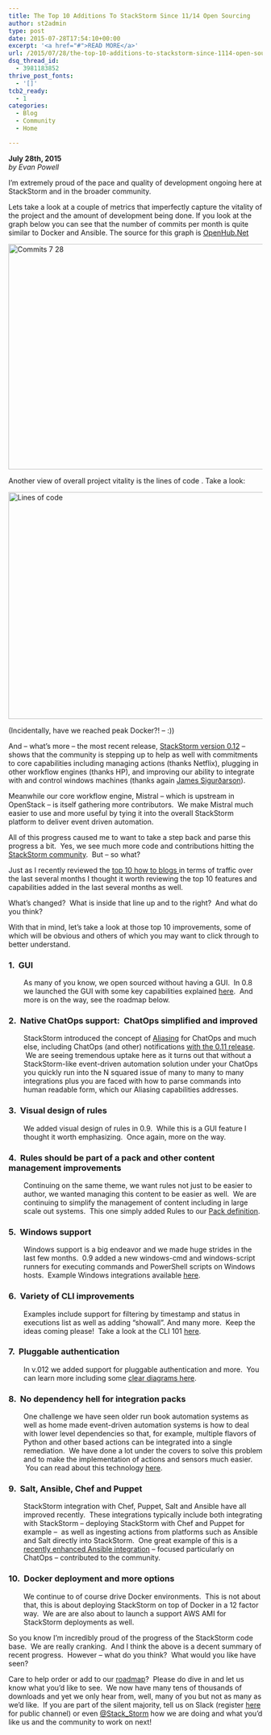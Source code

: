 ```yaml
---
title: The Top 10 Additions To StackStorm Since 11/14 Open Sourcing
author: st2admin
type: post
date: 2015-07-28T17:54:10+00:00
excerpt: '<a href="#">READ MORE</a>'
url: /2015/07/28/the-top-10-additions-to-stackstorm-since-1114-open-sourcing/
dsq_thread_id:
  - 3981183852
thrive_post_fonts:
  - '[]'
tcb2_ready:
  - 1
categories:
  - Blog
  - Community
  - Home

---
```

**July 28th, 2015**  
_by Evan Powell_

I’m extremely proud of the pace and quality of development ongoing here at StackStorm and in the broader community.

Lets take a look at a couple of metrics that imperfectly capture the vitality of the project and the amount of development being done. If you look at the graph below you can see that the number of commits per month is quite similar to Docker and Ansible. The source for this graph is [OpenHub.Net][1]

<img loading="lazy" class="aligncenter size-full wp-image-3882" src="http://stackstorm.com/wp/wp-content/uploads/2015/07/Commits-7-28.jpg" alt="Commits 7 28" width="541" height="447" srcset="https://stackstorm.com/wp/wp-content/uploads/2015/07/Commits-7-28.jpg 541w, https://stackstorm.com/wp/wp-content/uploads/2015/07/Commits-7-28-300x248.jpg 300w" sizes="(max-width: 541px) 100vw, 541px" /> 

<!--more-->

Another view of overall project vitality is the lines of code . Take a look:

<img loading="lazy" class="aligncenter size-full wp-image-3883" src="http://stackstorm.com/wp/wp-content/uploads/2015/07/Lines-of-code.jpg" alt="Lines of code" width="541" height="450" srcset="https://stackstorm.com/wp/wp-content/uploads/2015/07/Lines-of-code.jpg 541w, https://stackstorm.com/wp/wp-content/uploads/2015/07/Lines-of-code-300x250.jpg 300w" sizes="(max-width: 541px) 100vw, 541px" /> 

(Incidentally, have we reached peak Docker?! &#8211; :))

And &#8211; what’s more &#8211; the most recent release, <a href="http://stackstorm.com/2015/07/22/stackstorm-0-12-is-released/" target="_blank">StackStorm version 0.12</a> &#8211; shows that the community is stepping up to help as well with commitments to core capabilities including managing actions (thanks Netflix), plugging in other workflow engines (thanks HP), and improving our ability to integrate with and control windows machines (thanks again <a href="https://github.com/jamiees2" target="_blank">James Sigurðarson</a>).

Meanwhile our core workflow engine, Mistral &#8211; which is upstream in OpenStack &#8211; is itself gathering more contributors.  We make Mistral much easier to use and more useful by tying it into the overall StackStorm platform to deliver event driven automation.

All of this progress caused me to want to take a step back and parse this progress a bit.  Yes, we see much more code and contributions hitting the <a href="https://github.com/StackStorm/st2-community" target="_blank">StackStorm community</a>.  But &#8211; so what?

Just as I recently reviewed the <a href="http://stackstorm.com/2015/07/21/the-most-popular-recent-how-to-blogs-on-stackstorm-com/" target="_blank">top 10 how to blogs </a>in terms of traffic over the last several months I thought it worth reviewing the top 10 features and capabilities added in the last several months as well.

What’s changed?  What is inside that line up and to the right?  And what do you think?

With that in mind, let’s take a look at those top 10 improvements, some of which will be obvious and others of which you may want to click through to better understand.

### 1.  GUI

<p style="padding-left: 30px;">
  As many of you know, we open sourced without having a GUI.  In 0.8 we launched the GUI with some key capabilities explained <a href="http://stackstorm.com/2015/03/03/stackstorm-0-8-introducing-new-web-ui/" target="_blank">here</a>.  And more is on the way, see the roadmap below.
</p>

### 2.  Native ChatOps support:  ChatOps simplified and improved

<p style="padding-left: 30px;">
  StackStorm introduced the concept of <a href="http://docs.stackstorm.com/aliases.html" target="_blank">Aliasing</a> for ChatOps and much else, including ChatOps (and other) notifications <a href="http://stackstorm.com/2015/06/08/enhanced-chatops-from-stackstorm/" target="_blank">with the 0.11 release</a>.  We are seeing tremendous uptake here as it turns out that without a StackStorm-like event-driven automation solution under your ChatOps you quickly run into the N squared issue of many to many to many integrations plus you are faced with how to parse commands into human readable form, which our Aliasing capabilities addresses.
</p>

### 3.  Visual design of rules

<p style="padding-left: 30px;">
  We added visual design of rules in 0.9.  While this is a GUI feature I thought it worth emphasizing.  Once again, more on the way.
</p>

### 4.  Rules should be part of a pack and other content management improvements

<p style="padding-left: 30px;">
  Continuing on the same theme, we want rules not just to be easier to author, we wanted managing this content to be easier as well.  We are continuing to simplify the management of content including in large scale out systems.  This one simply added Rules to our <a href="http://docs.stackstorm.com/reference/packs.html" target="_blank">Pack definition</a>.
</p>

### 5.  Windows support

<p style="padding-left: 30px;">
  Windows support is a big endeavor and we made huge strides in the last few months.  0.9 added a new windows-cmd and windows-script runners for executing commands and PowerShell scripts on Windows hosts.  Example Windows integrations available <a href="https://github.com/StackStorm-Exchange/stackstorm-windows#sample-queries" target="_blank">here</a>.
</p>

### 6.  Variety of CLI improvements

<p style="padding-left: 30px;">
  Examples include support for filtering by timestamp and status in executions list as well as adding “showall”. And many more.  Keep the ideas coming please!  Take a look at the CLI 101 <a href="http://docs.stackstorm.com/reference/cli.html" target="_blank">here</a>.
</p>

### 7.  Pluggable authentication

<p style="padding-left: 30px;">
  In v.012 we added support for pluggable authentication and more.  You can learn more including some <a href="http://docs.stackstorm.com/authentication.html" target="_blank">clear diagrams here</a>.
</p>

### 8.  No dependency hell for integration packs

<p style="padding-left: 30px;">
  One challenge we have seen older run book automation systems as well as home made event-driven automation systems is how to deal with lower level dependencies so that, for example, multiple flavors of Python and other based actions can be integrated into a single remediation.  We have done a lot under the covers to solve this problem and to make the implementation of actions and sensors much easier.  You can read about this technology <a href="http://stackstorm.com/2014/12/09/stackstorm-v0-6-0-introducing-integration-pack-content-sandboxing-and-isolation/" target="_blank">here</a>.
</p>

### 9.  Salt, Ansible, Chef and Puppet

<p style="padding-left: 30px;">
  StackStorm integration with Chef, Puppet, Salt and Ansible have all improved recently.  These integrations typically include both integrating with StackStorm &#8211; deploying StackStorm with Chef and Puppet for example &#8211;  as well as ingesting actions from platforms such as Ansible and Salt directly into StackStorm.  One great example of this is a <a href="http://stackstorm.com/2015/06/24/ansible-chatops-get-started-%F0%9F%9A%80/" target="_blank">recently enhanced Ansible integration</a> &#8211; focused particularly on ChatOps &#8211; contributed to the community.
</p>

### 10.  Docker deployment and more options

<p style="padding-left: 30px;">
  We continue to of course drive Docker environments.  This is not about that, this is about deploying StackStorm on top of Docker in a 12 factor way.  We are are also about to launch a support AWS AMI for StackStorm deployments as well.
</p>

So you know I’m incredibly proud of the progress of the StackStorm code base.  We are really cranking.  And I think the above is a decent summary of recent progress.  However &#8211; what do you think?  What would you like have seen?

Care to help order or add to our <a href="http://docs.stackstorm.com/roadmap.html" target="_blank">roadmap</a>?  Please do dive in and let us know what you’d like to see.  We now have many tens of thousands of downloads and yet we only hear from, well, many of you but not as many as we’d like.  If you are part of the silent majority, tell us on Slack (register <a href="https://stackstorm.com/community-signup" target="_blank">here</a> for public channel) or even <a href="https://twitter.com/stack_storm" target="_blank">@Stack_Storm</a> how we are doing and what you’d like us and the community to work on next!

 [1]: https://www.openhub.net/p/compare?project_0=docker&project_1=StackStorm&project_2=Ansible&submit_2=Go